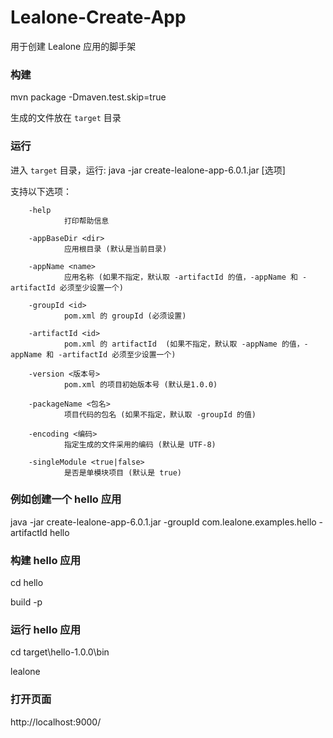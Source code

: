 # Lealone-Create-App

用于创建 Lealone 应用的脚手架



### 构建

mvn package -Dmaven.test.skip=true

生成的文件放在 `target` 目录


### 运行

进入 `target` 目录，运行: java -jar create-lealone-app-6.0.1.jar [选项]

支持以下选项：

        -help
                打印帮助信息

        -appBaseDir <dir>
                应用根目录 (默认是当前目录)

        -appName <name>
                应用名称 (如果不指定，默认取 -artifactId 的值，-appName 和 -artifactId 必须至少设置一个)

        -groupId <id>
                pom.xml 的 groupId (必须设置)

        -artifactId <id>
                pom.xml 的 artifactId  (如果不指定，默认取 -appName 的值，-appName 和 -artifactId 必须至少设置一个)

        -version <版本号>
                pom.xml 的项目初始版本号 (默认是1.0.0)

        -packageName <包名>
                项目代码的包名 (如果不指定，默认取 -groupId 的值)

        -encoding <编码>
                指定生成的文件采用的编码 (默认是 UTF-8)

        -singleModule <true|false>
                是否是单模块项目 (默认是 true)

### 例如创建一个 hello 应用

java -jar create-lealone-app-6.0.1.jar -groupId com.lealone.examples.hello -artifactId hello


### 构建 hello 应用

cd hello

build -p


### 运行 hello 应用

cd target\hello-1.0.0\bin

lealone


### 打开页面

http://localhost:9000/

